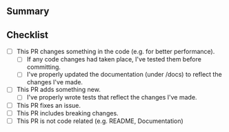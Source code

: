 ## Summary

<!-- Describe for what this PR is for. 

If this PR fixes an issue, please reference it.

 -->

## Checklist

<!-- Put an x inside [ ] to check the box -->

- [ ] This PR changes something in the code (e.g. for better performance).
    - [ ] If any code changes had taken place, I've tested them before committing.
    - [ ] I've properly updated the documentation (under /docs) to reflect the changes I've made.
- [ ] This PR adds something new.
    - [ ] I've properly wrote tests that reflect the changes I've made.
- [ ] This PR fixes an issue. <!-- Please reference the issue -->
- [ ] This PR includes breaking changes.
- [ ] This PR is not code related (e.g. README, Documentation)